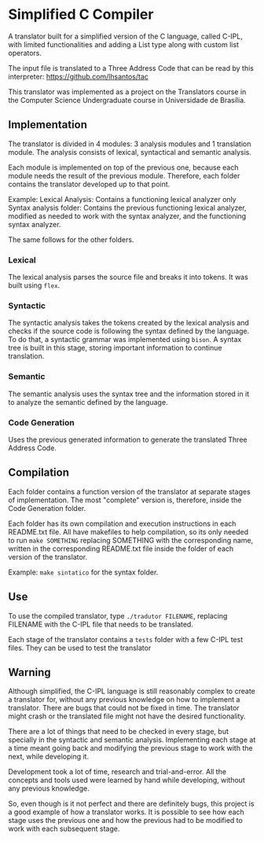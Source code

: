 # Simplified C Compiler

A translator built for a simplified version of the C language, called C-IPL, with limited functionalities and adding a List type along with custom list operators.

The input file is translated to a Three Address Code that can be read by this interpreter: https://github.com/lhsantos/tac

This translator was implemented as a project on the Translators course in the Computer Science Undergraduate course in Universidade de Brasília.


## Implementation

The translator is divided in 4 modules: 3 analysis modules and 1 translation module. The analysis consists of lexical, syntactical and semantic analysis.

Each module is implemented on top of the previous one, because each module needs the result of the previous module. Therefore, each folder contains the translator developed up to that point.

Example:
    Lexical Analysis: Contains a functioning lexical analyzer only
    Syntax analysis folder: Contains the previous functioning lexical analyzer, modified as needed to work with the syntax analyzer, and the functioning syntax analyzer.

The same follows for the other folders.


### Lexical
The lexical analysis parses the source file and breaks it into tokens. It was built using `flex`.

### Syntactic
The syntactic analysis takes the tokens created by the lexical analysis and checks if the source code is following the syntax defined by the language. To do that, a syntactic grammar was implemented using `bison`. A syntax tree is built in this stage, storing important information to continue translation.

### Semantic
The semantic analysis uses the syntax tree and the information stored in it to analyze the semantic defined by the language.

### Code Generation
Uses the previous generated information to generate the translated Three Address Code.

## Compilation

Each folder contains a function version of the translator at separate stages of implementation. The most "complete" version is, therefore, inside the Code Generation folder.

Each folder has its own compilation and execution instructions in each README.txt file. All have makefiles to help compilation, so its only needed to run `make SOMETHING` replacing SOMETHING with the corresponding name, written in the corresponding README.txt file inside the folder of each version of the translator.

Example: `make sintatico` for the syntax folder.

## Use

To use the compiled translator, type `./tradutor FILENAME`, replacing FILENAME with the C-IPL file that needs to be translated.

Each stage of the translator contains a `tests` folder with a few C-IPL test files. They can be used to test the translator

## Warning

Although simplified, the C-IPL language is still reasonably complex to create a translator for, without any previous knowledge on how to implement a translator. There are bugs that could not be fixed in time. The translator might crash or the translated file might not have the desired functionality.

There are a lot of things that need to be checked in every stage, but specially in the syntactic and semantic analysis. Implementing each stage at a time meant going back and modifying the previous stage to work with the next, while developing it.

Development took a lot of time, research and trial-and-error. All the concepts and tools used were learned by hand while developing, without any previous knowledge.

So, even though is it not perfect and there are definitely bugs, this project is a good example of how a translator works. It is possible to see how each stage uses the previous one and how the previous had to be modified to work with each subsequent stage.
